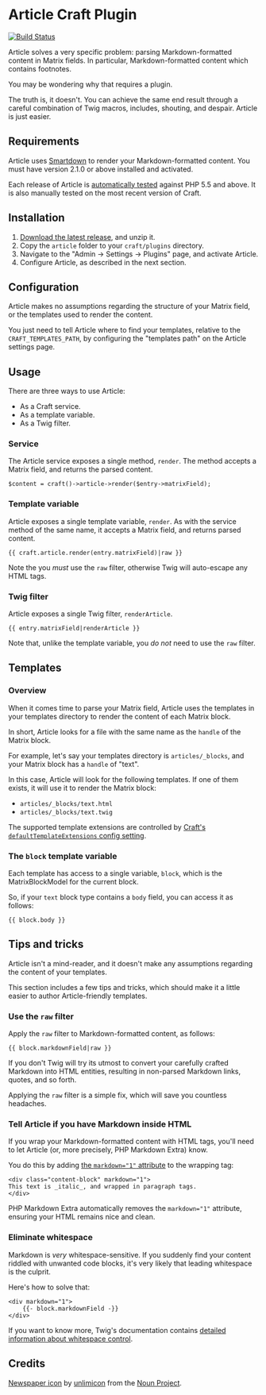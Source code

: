 # Article Craft Plugin #

[![Build Status](https://travis-ci.org/experience/article.craft-plugin.svg?branch=master)](https://travis-ci.org/experience/article.craft-plugin)

Article solves a very specific problem: parsing Markdown-formatted content in Matrix fields. In particular, Markdown-formatted content which contains footnotes.

You may be wondering why that requires a plugin.

The truth is, it doesn't. You can achieve the same end result through a careful combination of Twig macros, includes, shouting, and despair. Article is just easier.

## Requirements ##
Article uses [Smartdown][smartdown] to render your Markdown-formatted content. You must have version 2.1.0 or above installed and activated.

[smartdown]: https://github.com/experience/smartdown.craft-plugin "Bringing the unbridled joy of Markdown Extra and Smartypants to your Craft websites."

Each release of Article is [automatically tested][build-status] against PHP 5.5 and above. It is also manually tested on the most recent version of Craft.

[build-status]: https://travis-ci.org/experience/article.craft-plugin "See the Article build status on Travis CI"

## Installation ##

1. [Download the latest release][download], and unzip it.
2. Copy the `article` folder to your `craft/plugins` directory.
3. Navigate to the "Admin &rarr; Settings &rarr; Plugins" page, and activate Article.
4. Configure Article, as described in the next section.

[download]: https://github.com/experience/article.craft-plugin/releases/latest "Download the latest release"

## Configuration ##
Article makes no assumptions regarding the structure of your Matrix field, or the templates used to render the content.

You just need to tell Article where to find your templates, relative to the `CRAFT_TEMPLATES_PATH`, by configuring the "templates path" on the Article settings page.

## Usage ##
There are three ways to use Article:

- As a Craft service.
- As a template variable.
- As a Twig filter.

### Service ###
The Article service exposes a single method, `render`. The method accepts a Matrix field, and returns the parsed content.

```
$content = craft()->article->render($entry->matrixField);
```

### Template variable ###
Article exposes a single template variable, `render`. As with the service method of the same name, it accepts a Matrix field, and returns parsed content.

```
{{ craft.article.render(entry.matrixField)|raw }}
```

Note the you _must_ use the `raw` filter, otherwise Twig will auto-escape any HTML tags.

### Twig filter ###
Article exposes a single Twig filter, `renderArticle`.

```
{{ entry.matrixField|renderArticle }}
```

Note that, unlike the template variable, you _do not_ need to use the `raw` filter.

## Templates ##

### Overview ###
When it comes time to parse your Matrix field, Article uses the templates in your templates directory to render the content of each Matrix block.

In short, Article looks for a file with the same name as the `handle` of the Matrix block.

For example, let's say your templates directory is `articles/_blocks`, and your Matrix block has a `handle` of "text".

In this case, Article will look for the following templates. If one of them exists, it will use it to render the Matrix block:

- `articles/_blocks/text.html`
- `articles/_blocks/text.twig`

The supported template extensions are controlled by [Craft's `defaultTemplateExtensions` config setting][template-extensions].

[template-extensions]: https://craftcms.com/docs/config-settings#defaultTemplateExtensions

### The `block` template variable ###
Each template has access to a single variable, `block`, which is the MatrixBlockModel for the current block.

So, if your `text` block type contains a `body` field, you can access it as follows:

```
{{ block.body }}
```

## Tips and tricks ##
Article isn't a mind-reader, and it doesn't make any assumptions regarding the content of your templates.

This section includes a few tips and tricks, which should make it a little easier to author Article-friendly templates.

### Use the `raw` filter ###
Apply the `raw` filter to Markdown-formatted content, as follows:

```
{{ block.markdownField|raw }}
```

If you don't Twig will try its utmost to convert your carefully crafted Markdown into HTML entities, resulting in non-parsed Markdown links, quotes, and so forth.

Applying the `raw` filter is a simple fix, which will save you countless headaches.

### Tell Article if you have Markdown inside HTML ###
If you wrap your Markdown-formatted content with HTML tags, you'll need to let Article (or, more precisely, PHP Markdown Extra) know.

You do this by adding [the `markdown="1"` attribute][markdown-attribute] to the wrapping tag:

[markdown-attribute]: https://michelf.ca/projects/php-markdown/extra/#markdown-attr

```
<div class="content-block" markdown="1">
This text is _italic_, and wrapped in paragraph tags.
</div>
```

PHP Markdown Extra automatically removes the `markdown="1"` attribute, ensuring your HTML remains nice and clean.

### Eliminate whitespace ###
Markdown is _very_ whitespace-sensitive. If you suddenly find your content riddled with unwanted code blocks, it's very likely that leading whitespace is the culprit.

Here's how to solve that:

```
<div markdown="1">
    {{- block.markdownField -}}
</div>
```

If you want to know more, Twig's documentation contains [detailed information about whitespace control][twig-whitespace].

[twig-whitespace]: http://twig.sensiolabs.org/doc/1.x/templates.html#templates-whitespace-control

## Credits ##
[Newspaper icon][icon] by [unlimicon][icon-author] from the [Noun Project][noun-project].

[icon]: https://thenounproject.com/term/newspaper/697578
[icon-author]: https://thenounproject.com/unlimicon/
[noun-project]:https://thenounproject.com 


